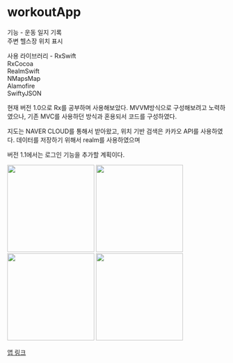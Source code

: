 # workoutApp

기능 - 운동 일지 기록  
      주변 헬스장 위치 표시  
        
사용 라이브러리 -   RxSwift  
                RxCocoa  
                RealmSwift  
                NMapsMap  
                Alamofire  
                SwiftyJSON  
                
                
현재 버전 1.0으로 Rx를 공부하며 사용해보았다. MVVM방식으로 구성해보려고 노력하였으나, 기존 MVC를 사용하던 방식과 혼용되서 코드를 구성하였다.  

지도는 NAVER CLOUD를 통해서 받아왔고, 위치 기반 검색은 카카오 API를 사용하였다. 데이터를 저장하기 위해서 realm를 사용하였으며  

버전 1.1에서는 로그인 기능을 추가할 계획이다.   


<div>
<img width ="200" src="https://user-images.githubusercontent.com/24581617/98131093-49959b80-1efe-11eb-9897-1873e9a8cee9.png">
<img width ="200" src="https://user-images.githubusercontent.com/24581617/98131108-4c908c00-1efe-11eb-885c-027f4c6ca47c.png">
<img width ="200" src="https://user-images.githubusercontent.com/24581617/98131120-4f8b7c80-1efe-11eb-9992-5a8aaf711c93.png">
<img width ="200" src="https://user-images.githubusercontent.com/24581617/98131122-4f8b7c80-1efe-11eb-8342-fee72019b515.png">
</div>


[앱 링크](https://apps.apple.com/kr/app/%EC%9B%A8%EC%9D%B4%ED%8A%B8%EC%9A%B4%EB%8F%99%EA%B8%B0%EB%A1%9D/id1538342743)


